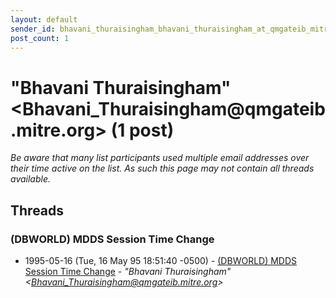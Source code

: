 ```yaml
---
layout: default
sender_id: bhavani_thuraisingham_bhavani_thuraisingham_at_qmgateib_mitre_org_
post_count: 1
---
```


# "Bhavani Thuraisingham" <Bhavani_Thuraisingham<span>@</span>qmgateib.mitre.org> (1 post)

_Be aware that many list participants used multiple email addresses over their time active on the list. As such this page may not contain all threads available._

## Threads

### (DBWORLD) MDDS Session Time Change
+ 1995-05-16 (Tue, 16 May 95 18:51:40 -0500) - [(DBWORLD) MDDS Session Time Change](/archive/1995/05/d32a52367cda24006e30257e625e05abb15d657a916228f0422c120f676d581c) - _"Bhavani Thuraisingham" \<Bhavani_Thuraisingham@qmgateib.mitre.org\>_

